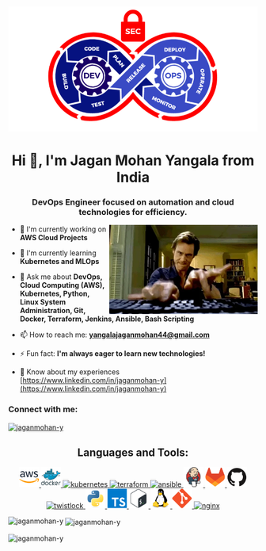 <p align="center">
  <img src="https://raw.githubusercontent.com/JaganMohan-Y/JaganMohan-Y/main/assets/devops_loop.gif" alt="DevOps Infinity Loop" width="600">
</p>
<h1 align="center">Hi 👋, I'm Jagan Mohan Yangala from India</h1>

<h3 align="center">DevOps Engineer focused on automation and cloud technologies for efficiency.</h3>

<!-- <p align="center">
  <img src="https://komarev.com/ghpvc/?username=jaganmohan-y&label=Profile%20views&color=0e75b6&style=flat" alt="jaganmohan-y" />
</p> -->

<img align="right" alt="Coding" width="300" src="https://raw.githubusercontent.com/JaganMohan-Y/JaganMohan-Y/main/assets/devops-engineer.gif">

- 🔭 I'm currently working on **AWS Cloud Projects**
- 🌱 I'm currently learning **Kubernetes and MLOps**

- 💬 Ask me about **DevOps, Cloud Computing (AWS), Kubernetes, Python, Linux System Administration, Git, Docker, Terraform, Jenkins, Ansible, Bash Scripting**

- 📫 How to reach me: **yangalajaganmohan44@gmail.com**

- ⚡ Fun fact: **I'm always eager to learn new technologies!**

- 📄 Know about my experiences [https://www.linkedin.com/in/jaganmohan-y](https://www.linkedin.com/in/jaganmohan-y)

<!-- <h3 align="left">Blog posts:</h3> -->
<!-- BLOG-POST-LIST:START -->
<!-- BLOG-POST-LIST:END -->

<h3 align="left">Connect with me:</h3>
<p align="left">
<a href="https://linkedin.com/in/jaganmohan-y" target="blank"><img align="center" src="https://raw.githubusercontent.com/rahuldkjain/github-profile-readme-generator/master/src/images/icons/Social/linked-in-alt.svg" alt="jaganmohan-y" height="30" width="40" /></a>
</p>

<div align="center">
  <h2>Languages and Tools:</h2>
  <p>
    <a href="https://aws.amazon.com" target="_blank" rel="noopener noreferrer">
      <img src="https://raw.githubusercontent.com/devicons/devicon/master/icons/amazonwebservices/amazonwebservices-original-wordmark.svg" alt="aws" width="40" height="40" />
    </a>
    <a href="https://www.docker.com" target="_blank" rel="noopener noreferrer">
      <img src="https://raw.githubusercontent.com/devicons/devicon/master/icons/docker/docker-original-wordmark.svg" alt="docker" width="40" height="40" />
    </a>
    <a href="https://kubernetes.io" target="_blank" rel="noopener noreferrer">
      <img src="https://www.vectorlogo.zone/logos/kubernetes/kubernetes-icon.svg" alt="kubernetes" width="40" height="40" />
    </a>
    <a href="https://www.terraform.io" target="_blank" rel="noopener noreferrer">
      <img src="https://www.vectorlogo.zone/logos/terraformio/terraformio-icon.svg" alt="terraform" width="40" height="40" />
    </a>
    <a href="https://www.ansible.com" target="_blank" rel="noopener noreferrer">
      <img src="https://www.vectorlogo.zone/logos/ansible/ansible-icon.svg" alt="ansible" width="40" height="40" />
    </a>
    <a href="https://www.jenkins.io" target="_blank" rel="noopener noreferrer">
      <img src="https://raw.githubusercontent.com/devicons/devicon/master/icons/jenkins/jenkins-original.svg" alt="jenkins" width="40" height="40" />
    </a>
    <a href="https://about.gitlab.com" target="_blank" rel="noopener noreferrer">
      <img src="https://raw.githubusercontent.com/devicons/devicon/master/icons/gitlab/gitlab-original.svg" alt="gitlab" width="40" height="40" />
    </a>
    <a href="https://github.com" target="_blank" rel="noopener noreferrer">
      <img src="https://raw.githubusercontent.com/devicons/devicon/master/icons/github/github-original.svg" alt="github" width="40" height="40" />
    </a>
    <a href="https://www.twistlock.com" target="_blank" rel="noopener noreferrer">
      <img src="https://www.vectorlogo.zone/logos/twistlock/twistlock-icon.svg" alt="twistlock" width="40" height="40" />
    </a>
    <a href="https://www.python.org" target="_blank" rel="noopener noreferrer">
      <img src="https://raw.githubusercontent.com/devicons/devicon/master/icons/python/python-original.svg" alt="python" width="40" height="40" />
    </a>
    <a href="https://www.typescriptlang.org" target="_blank" rel="noopener noreferrer">
      <img src="https://raw.githubusercontent.com/devicons/devicon/master/icons/typescript/typescript-original.svg" alt="typescript" width="40" height="40" />
    </a>
    <a href="https://www.gnu.org/software/bash" target="_blank" rel="noopener noreferrer">
      <img src="https://raw.githubusercontent.com/devicons/devicon/master/icons/bash/bash-original.svg" alt="bash" width="40" height="40" />
    </a>
    <a href="https://www.linux.org" target="_blank" rel="noopener noreferrer">
      <img src="https://raw.githubusercontent.com/devicons/devicon/master/icons/linux/linux-original.svg" alt="linux" width="40" height="40" />
    </a>
    <a href="https://git-scm.com" target="_blank" rel="noopener noreferrer">
      <img src="https://raw.githubusercontent.com/devicons/devicon/master/icons/git/git-original.svg" alt="git" width="40" height="40" />
    </a>
    <a href="https://www.nginx.com" target="_blank" rel="noopener noreferrer">
      <img src="https://www.vectorlogo.zone/logos/nginx/nginx-icon.svg" alt="nginx" width="40" height="40" />
    </a>
  </p>
</div>

<p><img align="left" src="https://github-readme-stats.vercel.app/api/top-langs?username=jaganmohan-y&show_icons=true&locale=en&layout=compact&theme=radical" alt="jaganmohan-y" /></p>

<p>&nbsp;<img align="center" src="https://github-readme-stats.vercel.app/api?username=jaganmohan-y&show_icons=true&locale=en&theme=radical" alt="jaganmohan-y" /></p>

<p><img align="center" src="https://github-readme-streak-stats.herokuapp.com/?user=jaganmohan-y&theme=radical" alt="jaganmohan-y" /></p>
